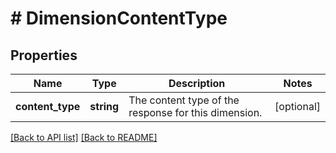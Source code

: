 # # DimensionContentType

## Properties

Name | Type | Description | Notes
------------ | ------------- | ------------- | -------------
**content_type** | **string** | The content type of the response for this dimension. | [optional] 


[[Back to API list]](../../README.md#endpoints) [[Back to README]](../../README.md)
